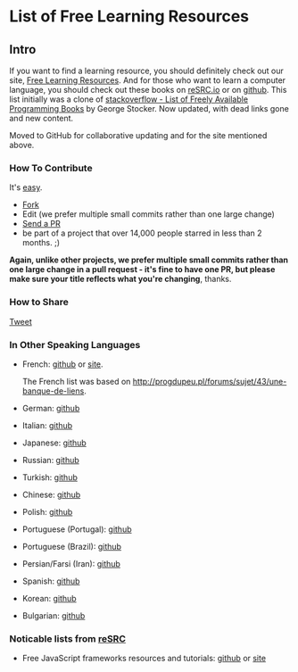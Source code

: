 List of Free Learning Resources
===

Intro
---

If you want to find a learning resource, you should definitely check out our site, [Free Learning Resources](http://resrc.io).
And for those who want to learn a computer language, you should check out these books on [reSRC.io](http://resrc.io/list/10/list-of-free-programming-books/) or on [github](/free-programming-books.md).
This list initially was a clone of [stackoverflow - List of Freely Available Programming Books](http://stackoverflow.com/questions/194812/list-of-freely-available-programming-books/392926#392926) by George Stocker. Now updated, with dead links gone and new content.

Moved to GitHub for collaborative updating and for the site mentioned above.


### How To Contribute
It's [easy](https://github.com/vhf/free-programming-books/wiki/Contribution).
- [Fork](https://help.github.com/articles/fork-a-repo)
- Edit (we prefer multiple small commits rather than one large change)
- [Send a PR](https://help.github.com/articles/using-pull-requests  )
- be part of a project that over 14,000 people starred in less than 2 months. ;)

**Again, unlike other projects, we prefer multiple small commits rather than one large change in a pull request - it's fine to have one PR, but please make sure your title reflects what you're changing**, thanks.

### How to Share
<a href="https://twitter.com/share" class="twitter-share-button" data-url="https://github.com/vhf/free-programming-books" data-size="large">Tweet</a>
<script>!function(d,s,id){var js,fjs=d.getElementsByTagName(s)[0],p=/^http:/.test(d.location)?'http':'https';if(!d.getElementById(id)){js=d.createElement(s);js.id=id;js.src=p+'://platform.twitter.com/widgets.js';fjs.parentNode.insertBefore(js,fjs);}}(document, 'script', 'twitter-wjs');</script>


### In Other Speaking Languages

+ French: [github](/free-programming-books-fr.md) or [site](http://resrc.io/list/33/livres-gratuits-sur-la-programmation/).

    The French list was based on <http://progdupeu.pl/forums/sujet/43/une-banque-de-liens>.
+ German: [github](/free-programming-books-de.md)

+ Italian: [github](/free-programming-books-it.md)

+ Japanese: [github](/free-programming-books-ja.md)

+ Russian: [github](/free-programming-books-ru.md)

+ Turkish: [github](/free-programming-books-tr.md)

+ Chinese: [github](/free-programming-books-zh.md)

+ Polish: [github](/free-programming-books-pl.md)

+ Portuguese (Portugal): [github](/free-programming-books-pt_PT.md)

+ Portuguese (Brazil): [github](/free-programming-books-pt_BR.md)

+ Persian/Farsi (Iran): [github](/free-programming-books-fa_IR.md)

+ Spanish: [github](/free-programming-books-es.md)

+ Korean: [github](/free-programming-books-ko.md)

+ Bulgarian: [github](/free-programming-books-bg.md)

### Noticable lists from [reSRC](http://resrc.io/)

+ Free JavaScript frameworks resources and tutorials: [github](/javascript-frameworks-resources.md) or [site](http://resrc.io/list/18/javascript-frameworks/)
